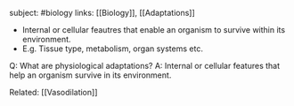 subject: #biology 
links: [[Biology]], [[Adaptations]]
- Internal or cellular feautres that enable an organism to survive within its environment.
- E.g. Tissue type, metabolism, organ systems etc.

Q: What are physiological adaptations?
A: Internal or cellular features that help an organism survive in its environment.
<!--ID: 1623103366983-->


Related:
[[Vasodilation]]